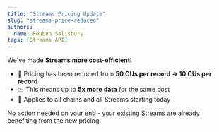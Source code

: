 ```yaml
---
title: "Streams Pricing Update"
slug: "streams-price-reduced"
authors:
  name: Reuben Salisbury
tags: [Streams API]
---
```


We've made **Streams more cost-efficient**!  

<!-- truncate -->

- 🔄 Pricing has been reduced from **50 CUs per record → 10 CUs per record**  
- 📉 This means up to **5x more data** for the same cost  
- 🚀 Applies to all chains and all Streams starting today

No action needed on your end - your existing Streams are already benefiting from the new pricing.
